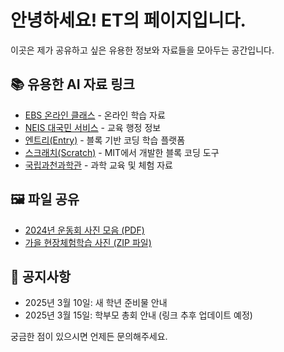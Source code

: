# 안녕하세요! ET의 페이지입니다.

이곳은 제가 공유하고 싶은 유용한 정보와 자료들을 모아두는 공간입니다.

## 📚 유용한 AI 자료 링크

* [EBS 온라인 클래스](https://www.ebs.co.kr/onlineClass) - 온라인 학습 자료
* [NEIS 대국민 서비스](https://hes.sen.go.kr/index.do) - 교육 행정 정보
* [엔트리(Entry)](https://playentry.org/) - 블록 기반 코딩 학습 플랫폼
* [스크래치(Scratch)](https://scratch.mit.edu/) - MIT에서 개발한 블록 코딩 도구
* [국립과천과학관](https://www.sciencecenter.go.kr/scipia/) - 과학 교육 및 체험 자료

## 🖼️ 파일 공유

* [2024년 운동회 사진 모음 (PDF)](https://drive.google.com/uc?export=download&id=1aNF6truSYoSTRSo0A47nvI5e4h7kT1G9)
* [가을 현장체험학습 사진 (ZIP 파일)](./files/autumn_field_trip.zip)

## 📝 공지사항

* 2025년 3월 10일: 새 학년 준비물 안내
* 2025년 3월 15일: 학부모 총회 안내 (링크 추후 업데이트 예정)

궁금한 점이 있으시면 언제든 문의해주세요.

